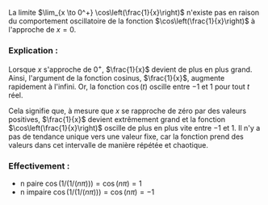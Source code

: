 La limite $\lim_{x \to 0^+} \cos\left(\frac{1}{x}\right)$ n'existe pas en raison du comportement oscillatoire de la fonction $\cos\left(\frac{1}{x}\right)$ à l'approche de $x = 0$.

### Explication :
Lorsque $x$ s'approche de $0^+$, $\frac{1}{x}$ devient de plus en plus grand. Ainsi, l'argument de la fonction cosinus, $\frac{1}{x}$, augmente rapidement à l'infini. Or, la fonction $\cos(t)$ oscille entre $-1$ et $1$ pour tout $t$ réel.

Cela signifie que, à mesure que $x$ se rapproche de zéro par des valeurs positives, $\frac{1}{x}$ devient extrêmement grand et la fonction $\cos\left(\frac{1}{x}\right)$ oscille de plus en plus vite entre $-1$ et $1$. Il n'y a pas de tendance unique vers une valeur fixe, car la fonction prend des valeurs dans cet intervalle de manière répétée et chaotique.

### Effectivement :

- n paire $\cos(1/(1/(n\pi))) = \cos(n\pi) =  1$
- n impaire $\cos(1/(1/(n\pi))) = \cos(n\pi) =  -1$
<!-- $$\cos(1/(1/(2n\pi + \pi/2))) = \cos(2n\pi + \pi/2) =  0$$ -->

